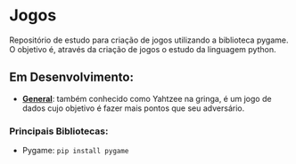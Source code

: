 # Jogos
Repositório de estudo para criação de jogos utilizando a biblioteca pygame.
O objetivo é, através da criação de jogos o estudo da linguagem python.

## Em Desenvolvimento:
* **[General](General)**: também conhecido como Yahtzee na gringa, é um jogo de dados cujo objetivo é fazer mais pontos que seu adversário.

### Principais Bibliotecas:
* Pygame: `pip install pygame`
